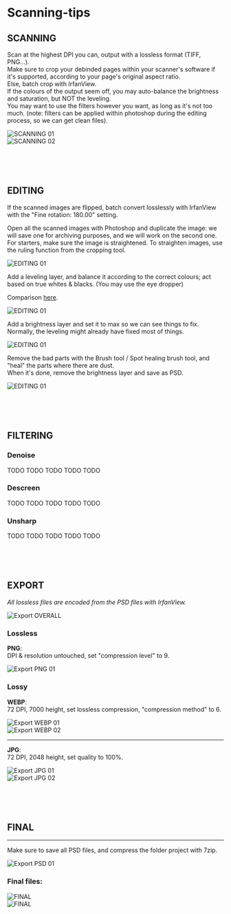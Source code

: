 # Scanning-tips
## SCANNING

Scan at the highest DPI you can, output with a lossless format (TIFF, PNG...).<br>
Make sure to crop your debinded pages within your scanner's software if it's supported, according to your page's original aspect ratio.<br>
Else, batch crop with IrfanView.<br>
If the colours of the output seem off, you may auto-balance the brightness and saturation, but NOT the leveling.<br>
You may want to use the filters however you want, as long as it's not too much. (note: filters can be applied within photoshop during the editing process, so we can get clean files).<br>

![SCANNING 01](/Assets/Scanning-01.jpg)<br>
![SCANNING 02](/Assets/Scanning-02.jpg)<br>


<br><br><br>


## EDITING
If the scanned images are flipped, batch convert losslessly with IrfanView with the "Fine rotation: 180.00" setting.

Open all the scanned images with Photoshop and duplicate the image: we will save one for archiving purposes, and we will work on the second one.<br>
For starters, make sure the image is straightened. To straighten images, use the ruling function from the cropping tool.<br>

![EDITING 01](/Assets/Editing-straighten01.jpg)<br>

Add a leveling layer, and balance it according to the correct colours; act based on true whites & blacks. (You may use the eye dropper)<br>

Comparison [here](https://slow.pics/c/esz9kdg4).<br>

![EDITING 01](/Assets/Editing-leveling01.jpg)<br>

Add a brightness layer and set it to max so we can see things to fix.<br>
Normally, the leveling might already have fixed most of things.<br>

![EDITING 01](/Assets/Editing-brightness01.jpg)<br>

Remove the bad parts with the Brush tool / Spot healing brush tool, and "heal" the parts where there are dust.<br>
When it's done, remove the brightness layer and save as PSD.<br>

![EDITING 01](/Assets/Editing-final01.jpg)<br>

<br><br><br>


## FILTERING
### Denoise
TODO TODO TODO TODO TODO<br>
### Descreen
TODO TODO TODO TODO TODO<br>
### Unsharp
TODO TODO TODO TODO TODO<br>


<br><br><br>


## EXPORT

*All lossless files are encoded from the PSD files with IrfanView.*<br>

![Export OVERALL](/Assets/Export-overall.jpg)<br>

### Lossless

**PNG**:<br> DPI & resolution untouched, set "compression level" to 9.<br>

![Export PNG 01](/Assets/Export-PNG01.jpg)<br>


### Lossy

**WEBP**:<br> 72 DPI, 7000 height, set lossless compression, "compression method" to 6.<br>

![Export WEBP 01](/Assets/Export-WEBP01.jpg)<br>
![Export WEBP 02](/Assets/Export-WEBP02.jpg)<br>

________________
**JPG**:<br> 72 DPI, 2048 height, set quality to 100%.<br>

![Export JPG 01](/Assets/Export-JPG01.jpg)<br>
![Export JPG 02](/Assets/Export-JPG02.jpg)<br>


<br><br><br>

## FINAL
________________

Make sure to save all PSD files, and compress the folder project with 7zip.<br>

![Export PSD 01](/Assets/Export-PSD01.jpg)<br>

### Final files:<br>

![FINAL](/Assets/Final.jpg)<br>
![FINAL](/Assets/04-Lossyexport.jpg)<br>
